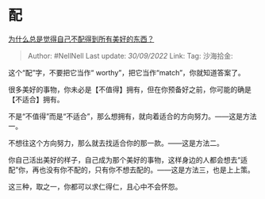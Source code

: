 # 配
[为什么总是觉得自己不配得到所有美好的东西？](https://www.zhihu.com/question/300322420/answer/2694152061)

> Author: #NellNell
> Last update: *30/09/2022*
> Link:
> Tag:
> 沙海拾金:

这个“配”字，不要把它当作“ worthy”，把它当作“match”，你就知道答案了。

很多美好的事物，你未必是【不值得】拥有，但在你预备好之前，你可能的确是【不适合】拥有。

不是“不值得”而是“不适合”，那么想拥有，就向着适合的方向努力。——这是方法一。

不想往这个方向努力，那么就去找适合你的那一款。——这是方法二。

你自己活出美好的样子，自己成为那个美好的事物，这样身边的人都会想去“适配”你，再也没有你不配的，只有你不想去配的。——这是方法三，也是上上策。

这三种，取之一，你都可以求仁得仁，且心中不会怀怨。
